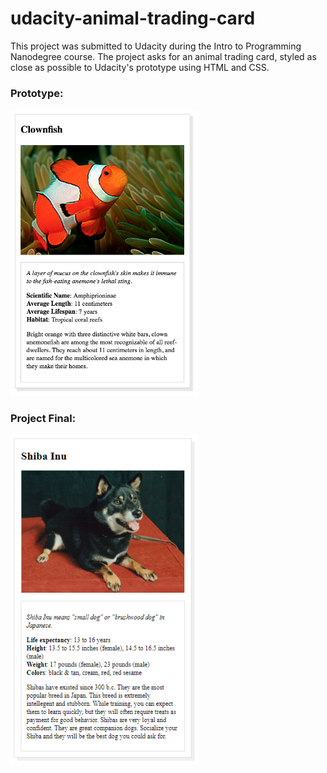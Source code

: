 # udacity-animal-trading-card
This project was submitted to Udacity during the Intro to Programming Nanodegree course. The project asks for an animal trading card, styled as close as possible to Udacity's prototype using HTML and CSS.

### Prototype:
 
<img src="design-prototype.png" width="300">
 
### Project Final:
 
<img src="snickers-trading-card.PNG" width="300">
